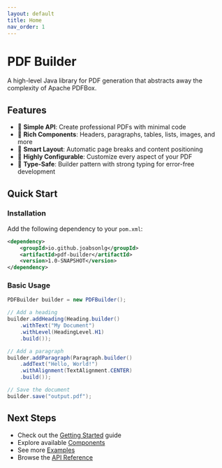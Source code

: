 ```yaml
---
layout: default
title: Home
nav_order: 1
---
```


# PDF Builder

A high-level Java library for PDF generation that abstracts away the complexity of Apache PDFBox.

## Features

- 📄 **Simple API**: Create professional PDFs with minimal code
- 🎨 **Rich Components**: Headers, paragraphs, tables, lists, images, and more
- 📐 **Smart Layout**: Automatic page breaks and content positioning
- 🔧 **Highly Configurable**: Customize every aspect of your PDF
- 🎯 **Type-Safe**: Builder pattern with strong typing for error-free development

## Quick Start

### Installation

Add the following dependency to your `pom.xml`:

```xml
<dependency>
    <groupId>io.github.joabsonlg</groupId>
    <artifactId>pdf-builder</artifactId>
    <version>1.0-SNAPSHOT</version>
</dependency>
```

### Basic Usage

```java
PDFBuilder builder = new PDFBuilder();

// Add a heading
builder.addHeading(Heading.builder()
    .withText("My Document")
    .withLevel(HeadingLevel.H1)
    .build());

// Add a paragraph
builder.addParagraph(Paragraph.builder()
    .addText("Hello, World!")
    .withAlignment(TextAlignment.CENTER)
    .build());

// Save the document
builder.save("output.pdf");
```

## Next Steps

- Check out the [Getting Started](getting-started) guide
- Explore available [Components](components)
- See more [Examples](examples)
- Browse the [API Reference](api)
